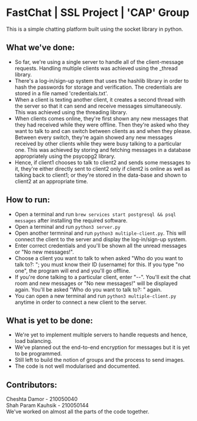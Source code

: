 # FastChat | SSL Project | 'CAP' Group
This is a simple chatting platform built using the socket library in python.
## What we've done:
- So far, we're using a single server to handle all of the client-message requests. Handling multiple clients was achieved using the _thread library.
- There's a log-in/sign-up system that uses the hashlib library in order to hash the passwords for storage and verification. The credentials are stored in a file named 'credentials.txt'.
- When a client is texting another client, it creates a second thread with the server so that it can send and receive messages simultaneously. This was achieved using the threading library.
- When clients comes online, they're first shown any new messages that they had received while they were offline. Then they're asked who they want to talk to and can switch between clients as and when they please. Between every switch, they're again showed any new messages received by other clients while they were busy talking to a particular one. This was achieved by storing and fetching messages in a database appropriately using the psycopg2 library.
- Hence, if client1 chooses to talk to client2 and sends some messages to it, they're either directly sent to client2 only if client2 is online as well as talking back to client1; or they're stored in the data-base and shown to client2 at an appropriate time. 
## How to run:
- Open a terminal and run `brew services start postgresql && psql messages` after installing the required software. 
- Open a terminal and run `python3 server.py`
- Open another termninal and run `python3 multiple-client.py`. This will connect the client to the server and display the log-in/sign-up system.
- Enter correct credentials and you'll be shown all the unread messages or "No new messages!".
- Choose a client you want to talk to when asked "Who do you want to talk to?: "; you must know their ID (username) for this. If you type "no one", the program will end and you'll go offline.
- If you're done talking to a particular client, enter "--". You'll exit the chat room and new messages or "No new messages!" will be displayed again. You'll be asked "Who do you want to talk to?: " again.
- You can open a new terminal and run `python3 multiple-client.py` anytime in order to connect a new client to the server.
## What is yet to be done:
- We're yet to implement multiple servers to handle requests and hence, load balancing.
- We've planned out the end-to-end encryption for messages but it is yet to be programmed.
- Still left to build the notion of groups and the process to send images.
- The code is not well modularised and documented.
## Contributors:
Cheshta Damor - 210050040\
Shah Param Kauhsik - 210050144\
We've worked on almost all the parts of the code together. 
